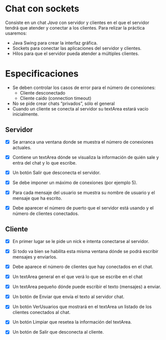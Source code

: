 # Chat con sockets

Consiste en un chat *Java* con servidor y clientes en el que el servidor tendrá que atender y conectar a los clientes. Para relizar la práctica usaremos:
* Java Swing para crear la interfaz gráfica.
* Sockets para conectar las aplicaciones del servidor y clientes.
* Hilos para que el servidor pueda atender a múltiples clientes.

# Especificaciones

* Se deben controlar los casos de error para el número de conexiones:
  * Cliente desconectado
  * Cliente caido (connection timeout)
* No se pide crear chats “privados”, sólo el general
* Cuando un cliente se conecta al servidor su textArea estará vacío inicialmente.

## Servidor

- [x] Se arranca una ventana donde se muestra el número de conexiones actuales.

- [x] Contiene un textArea dónde se visualiza la información de quién sale y entra del chat y lo que escribe.

- [x] Un botón Salir que desconecta el servidor.

- [x] Se debe imponer un máximo de conexiones (por ejemplo 5).

- [x] Para cada mensaje del usuario se muestra su nombre de usuario y el mensaje que ha escrito.

- [x] Debe aparecer el número de puerto que el servidor está usando y el número de clientes conectados.

## Cliente

- [x] En primer lugar se le pide un nick e intenta conectarse al servidor.

- [x] Si todo va bien se habilita esta misma ventana dónde se podrá escribir mensajes y enviarlos.

- [x] Debe aparece el número de clientes que hay conectados en el chat.


- [x] Un textArea general en el que verá lo que se escribe en el chat

- [x] Un textArea pequeño dónde puede escribir el texto (mensajes) a enviar.

- [x] Un botón de Enviar que envía el texto al servidor chat.

- [x] Un botón VerUsuarios que mostrará en el textArea un listado de los clientes conectados al chat.

- [x] Un botón Limpiar que resetea la información del textArea.

- [x] Un botón de Salir que desconecta al cliente.